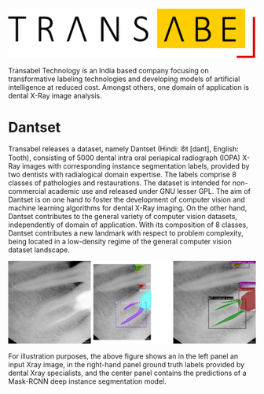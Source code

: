 ![Transabel](https://github.com/transabel/dantset/blob/main/Transabel_logo.6c08e538.png)

Transabel Technology is an India based company focusing on transformative labeling technologies and developing models of artificial intelligence at reduced cost. Amongst others, one domain of application is dental X-Ray image analysis.

# Dantset
Transabel releases a dataset, namely Dantset (Hindi: दंत [dant], English: Tooth), consisting of 5000 dental intra oral periapical radiograph (IOPA) X-Ray images with corresponding instance segmentation labels, provided by two dentists with radialogical domain expertise. The labels comprise 8 classes of pathologies and restaurations. The dataset is intended for non-commercial academic use and released under GNU lesser GPL. The aim of Dantset is on one hand to foster the development of computer vision and machine learning algorithms for dental X-Ray imaging. On the other hand, Dantset contributes to the general variety of computer vision datasets, independently of domain of application. With its composition of 8 classes, Dantset contributes a new landmark with respect to problem complexity, being located in a low-density regime of the general computer vision dataset landscape.

![Dantset](https://github.com/transabel/dantset/blob/main/01162_00001.jpg)

For illustration purposes, the above figure shows an in the left panel an input Xray image, in the right-hand panel ground truth labels provided by dental Xray specialists, and the center panel contains the predictions of a Mask-RCNN deep instance segmentation model.
